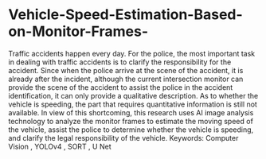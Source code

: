 # Vehicle-Speed-Estimation-Based-on-Monitor-Frames-

Traffic accidents happen every day. For the 
police, the most important task in dealing with traffic 
accidents is to clarify the responsibility for the accident. 
Since when the police arrive at the scene of the accident, 
it is already after the incident, although the current 
intersection monitor can provide the scene of the 
accident to assist the police in the accident 
identification, it can only provide a qualitative 
description. As to whether the vehicle is speeding, the 
part that requires quantitative information is still not 
available. In view of this shortcoming, this research 
uses AI image analysis technology to analyze the 
monitor frames to estimate the moving speed of the 
vehicle, assist the police to determine whether the 
vehicle is speeding, and clarify the legal responsibility 
of the vehicle. 
Keywords: Computer Vision , YOLOv4 , SORT , U
Net 
